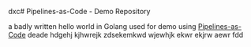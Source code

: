 dxc# Pipelines-as-Code - Demo Repository

a badly written hello world in Golang used for demo using [Pipelines-as-Code](https://pipelinesascode.com)
deade
hdgehj
kjhwrejk
zdsekemkwd
wjewhjk
ekwr
ekjrw
aewr
fdd
